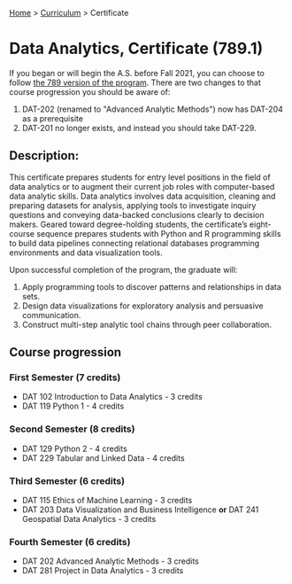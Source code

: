 [Home](../) > [Curriculum](index.html) > Certificate

# Data Analytics, Certificate (789.1)

If you began or will begin the A.S. before Fall 2021, you can choose to follow [the 789 version of the program](https://catalog.ccac.edu/preview_program.php?catoid=9&poid=2130&returnto=2207). There are two changes to that course progression you should be aware of: 
1. DAT-202 (renamed to "Advanced Analytic Methods") now has DAT-204 as a prerequisite
1. DAT-201 no longer exists, and instead you should take DAT-229. 

## Description:                              

This certificate prepares students for entry level positions in the field of data analytics or to augment their current job roles with computer-based data analytic skills. Data analytics involves data acquisition, cleaning and preparing datasets for analysis, applying tools to investigate inquiry questions and conveying data-backed conclusions clearly to decision makers.  Geared toward degree-holding students, the certificate’s eight-course sequence prepares students with Python and R programming skills to build data pipelines connecting relational databases programming environments and data visualization tools.  

Upon successful completion of the program, the graduate will:
1) Apply programming tools to discover patterns and relationships in data sets.
2) Design data visualizations for exploratory analysis and persuasive communication.
3) Construct multi-step analytic tool chains through peer collaboration.

## Course progression

### First Semester (7 credits)

*    DAT 102 Introduction to Data Analytics - 3 credits
*    DAT 119 Python 1 - 4 credits

### Second Semester (8 credits)

*    DAT 129 Python 2 - 4 credits
*    DAT 229 Tabular and Linked Data - 4 credits

### Third Semester (6 credits)

*    DAT 115 Ethics of Machine Learning - 3 credits
*    DAT 203 Data Visualization and Business Intelligence
     **or**
     DAT 241 Geospatial Data Analytics - 3 credits
   
### Fourth Semester (6 credits)

*    DAT 202 Advanced Analytic Methods - 3 credits
*    DAT 281 Project in Data Analytics - 3 credits

